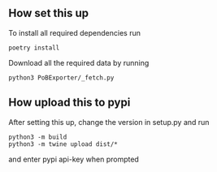 ## How set this up

To install all required dependencies run

```
poetry install
```

Download all the required data by running

```
python3 PoBExporter/_fetch.py
```

## How upload this to pypi

After setting this up, change the version in setup.py and run

```
python3 -m build
python3 -m twine upload dist/*
```

and enter pypi api-key when prompted

